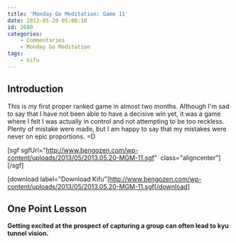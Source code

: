 ```yaml
---
title: 'Monday Go Meditation: Game 11'
date: 2013-05-20 05:00:18
id: 2680
categories:
	- Commentaries
	- Monday Go Meditation
tags:
	- kifu
---
```


## Introduction

This is my first proper ranked game in almost two months. Although I'm sad to say that I have not been able to have a decisive win yet, it was a game where I felt I was actually in control and not attempting to be too reckless. Plenty of mistake were made, but I am happy to say that my mistakes were never on epic proportions. =D

[sgf sgfUrl="http://www.bengozen.com/wp-content/uploads/2013/05/2013.05.20-MGM-11.sgf"  class="aligncenter"][/sgf]

[download label="Download Kifu"]http://www.bengozen.com/wp-content/uploads/2013/05/2013.05.20-MGM-11.sgf[/download]

## **One Point Lesson**

**Getting excited at the prospect of capturing a group can often lead to kyu tunnel vision.**